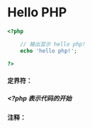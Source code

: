 # Hello PHP

```php
<?php

    // 输出显示 hello php!
    echo 'hello php!';

?>
```

#### 

#### 定界符：

#####  &lt;?php     表示代码的开始

#### 

#### 注释：



